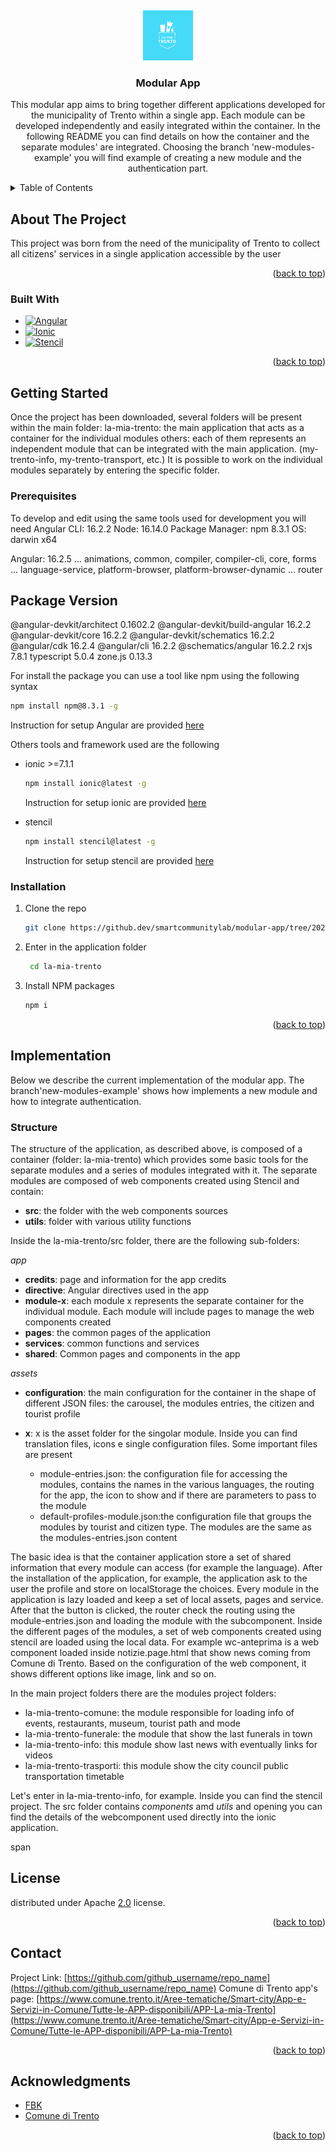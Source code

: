 <a name="readme-top"></a>
<br />

<div align="center">
  <a href="https://github.dev/smartcommunitylab/modular-app/tree/2023-new-version">
    <img src="la-mia-trento/resources/icon.png" alt="Logo" width="80" height="80">
  </a>

<h3 align="center">Modular App</h3>

<p align="center">
    This modular app aims to bring together different applications developed for the municipality of Trento within a single app. Each module can be developed independently and easily integrated within the container. In the following README you can find details on how the container and the separate modules' are integrated. Choosing the branch 'new-modules-example' you will find example of creating a new module and the authentication part.
    <br />
</div>

<!-- TABLE OF CONTENTS -->

<details>
  <summary>Table of Contents</summary>
  <ol>
    <li>
      <a href="#about-the-project">About The Project</a>
      <ul>
        <li><a href="#built-with">Built With</a></li>
      </ul>
    </li>
    <li>
      <a href="#getting-started">Getting Started</a>
      <ul>
        <li><a href="#prerequisites">Prerequisites</a></li>
        <li><a href="#installation">Installation</a></li>
      </ul>
    </li>
    <li><a href="#implementation">Implementation</a>
    <ul>
        <li><a href="#structure">Structure of the project</a></li>
      </ul>
    </li>
    <li><a href="#license">License</a></li>
    <li><a href="#contact">Contact</a></li>
    <li><a href="#acknowledgments">Acknowledgments</a></li>
  </ol>
</details>

<!-- ABOUT THE PROJECT -->

## About The Project

This project was born from the need of the municipality of Trento to collect all citizens' services in a single application accessible by the user

<p align="right">(<a href="#readme-top">back to top</a>)</p>

### Built With

* [![Angular][Angular.io]][Angular-url]
* [![Ionic][Ionic.com]][Ionic-url]
* [![Stencil][Stencil.com]][Stencil-url]

<p align="right">(<a href="#readme-top">back to top</a>)</p>

<!-- GETTING STARTED -->

## Getting Started

Once the project has been downloaded, several folders will be present within the main folder:
la-mia-trento: the main application that acts as a container for the individual modules
others: each of them represents an independent module that can be integrated with the main application. (my-trento-info, my-trento-transport, etc.)
It is possible to work on the individual modules separately by entering the specific folder.

### Prerequisites

To develop and edit using the same tools used for development you will need
Angular CLI: 16.2.2
Node: 16.14.0
Package Manager: npm 8.3.1
OS: darwin x64

Angular: 16.2.5
... animations, common, compiler, compiler-cli, core, forms
... language-service, platform-browser, platform-browser-dynamic
... router

Package                         Version
---------------------------------------

@angular-devkit/architect       0.1602.2
@angular-devkit/build-angular   16.2.2
@angular-devkit/core            16.2.2
@angular-devkit/schematics      16.2.2
@angular/cdk                    16.2.4
@angular/cli                    16.2.2
@schematics/angular             16.2.2
rxjs                            7.8.1
typescript                      5.0.4
zone.js                         0.13.3

For install the package you can use a tool like npm using the following syntax

```sh
npm install npm@8.3.1 -g
```

Instruction for setup Angular are provided [here](https://angular.io/guide/setup-local)

Others tools and framework used are the following

* ionic >=7.1.1

  ```sh
  npm install ionic@latest -g
  ```

  Instruction for setup ionic are provided [here](https://ionicframework.com/docs/intro/cli)
* stencil

  ```sh
  npm install stencil@latest -g
  ```

  Instruction for setup stencil are provided [here](https://stenciljs.com/docs/getting-started)

### Installation

1. Clone the repo
   ```sh
   git clone https://github.dev/smartcommunitylab/modular-app/tree/2023-new-version
   ```
2. Enter in the application folder
   ```sh
    cd la-mia-trento
   ```
3. Install NPM packages
   ```sh
   npm i
   ```

<p align="right">(<a href="#readme-top">back to top</a>)</p>
<!-- IMPLEMENTING YOUR OWN MODULE -->

## Implementation

Below we describe the current implementation of the modular app. The branch'new-modules-example' shows how implements a new module and how to integrate authentication.

### Structure

The structure of the application, as described above, is composed of a container (folder: la-mia-trento) which provides some basic tools for the separate modules and a series of modules integrated with it.
The separate modules are composed of web components created using Stencil and contain:

* **src**: the folder with the web components sources
* **utils**: folder with various utility functions

Inside the la-mia-trento/src folder, there are the following sub-folders:

*app*

* **credits**: page and information for the app credits
* **directive**: Angular directives used in the app
* **module-x**: each module x represents the separate container for the individual module. Each module will include pages to manage the web components created
* **pages**: the common pages of the application
* **services**: common functions and services
* **shared**: Common pages and components in the app

*assets*

* **configuration**: the main configuration for the container in the shape of different JSON files: the carousel, the modules entries, the citizen and tourist profile
* **x**: x is the asset folder for the singolar module. Inside you can find translation files, icons e single configuration files.
  Some important files are present

  * module-entries.json: the configuration file for accessing the modules, contains the names in the various languages, the routing for the app, the icon to show and if there are parameters to pass to the module
  * default-profiles-module.json:the configuration file that groups the modules by tourist and citizen type. The modules are the same as the modules-entries.json content

The basic idea is that the container application store a set of shared information that every module can access (for example the language).
After the installation of the application, for example, the application ask to the user the profile and store on localStorage the choices.
Every module in the application is lazy loaded and keep a set of local assets, pages and service. After that the button is clicked, the router check the routing using the module-entries.json and loading the module with the subcomponent. Inside the different pages of the modules, a set of web components created using stencil are loaded using the local data. For example wc-anteprima is a web component loaded inside notizie.page.html that show news coming from Comune di Trento. Based on the configuration of the web component, it shows different options like image, link and so on.

In the main project folders there are the modules project folders:

* la-mia-trento-comune: the module responsible for loading info of events, restaurants, museum, tourist path and mode
* la-mia-trento-funerale: the module that show the last funerals in town
* la-mia-trento-info: this module show last news with eventually links for videos
* la-mia-trento-trasporti: this module show the city council public transportation timetable

Let's enter in la-mia-trento-info, for example. Inside you can find the stencil project. The src folder contains *components* amd *utils* and opening you can find the details of the webcomponent used directly into the ionic application.

span

<!-- LICENSE -->

## License

distributed under Apache [2.0](https://www.apache.org/licenses/LICENSE-2.0) license.

<p align="right">(<a href="#readme-top">back to top</a>)</p>

<!-- CONTACT -->

## Contact

Project Link: [https://github.com/github_username/repo_name](https://github.com/github_username/repo_name)
Comune di Trento app's page: [https://www.comune.trento.it/Aree-tematiche/Smart-city/App-e-Servizi-in-Comune/Tutte-le-APP-disponibili/APP-La-mia-Trento](https://www.comune.trento.it/Aree-tematiche/Smart-city/App-e-Servizi-in-Comune/Tutte-le-APP-disponibili/APP-La-mia-Trento)

<p align="right">(<a href="#readme-top">back to top</a>)</p>

<!-- ACKNOWLEDGMENTS -->

## Acknowledgments

* [FBK](https://www.fbk.eu/)
* [Comune di Trento](https://www.comune.trento.it/)

<p align="right">(<a href="#readme-top">back to top</a>)</p>

<!-- MARKDOWN LINKS & IMAGES -->

[Angular.io]: https://img.shields.io/badge/Angular-DD0031?style=for-the-badge&logo=angular&logoColor=white
[Angular-url]: https://angular.io/
[Ionic.com]: https://img.shields.io/badge/ionic-0769AD?style=for-the-badge&logo=ionic&logoColor=white
[Ionic-url]: https://ionic.com
[Stencil.com]: https://img.shields.io/badge/stencil-0769AD?style=for-the-badge&logo=stencil&logoColor=white
[stencil-url]: https://stencil.com
